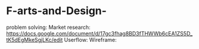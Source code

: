 # F-arts-and-Design-



problem solving:
Market research: https://docs.google.com/document/d/17gc3fhag8BD3fTHWWb6cEA1ZS5D_tK5dEgMkeSgjLKc/edit
Userflow:
Wireframe:
